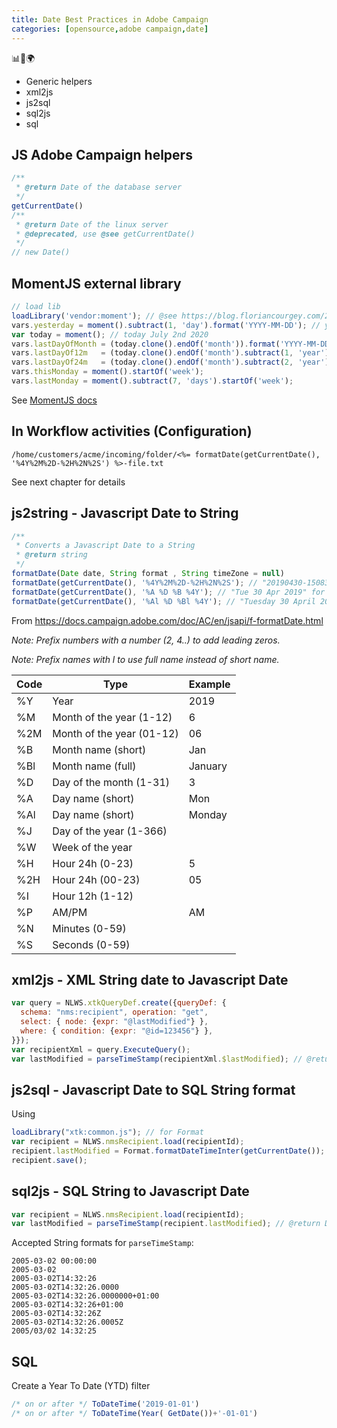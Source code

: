 ```yaml
---
title: Date Best Practices in Adobe Campaign
categories: [opensource,adobe campaign,date]
---
```


<p class="text-center">📊📧🌍</p>
<!--more-->

- Generic helpers
- xml2js
- js2sql
- sql2js
- sql

## JS Adobe Campaign helpers
```js
/**
 * @return Date of the database server
 */
getCurrentDate()
/**
 * @return Date of the linux server
 * @deprecated, use @see getCurrentDate()
 */
// new Date()
```

## MomentJS external library
```js
// load lib
loadLibrary('vendor:moment'); // @see https://blog.floriancourgey.com/2018/10/use-javascript-libraries-in-adobe-campaign/
vars.yesterday = moment().subtract(1, 'day').format('YYYY-MM-DD'); // yesterday July 1st 2020
var today = moment(); // today July 2nd 2020
vars.lastDayOfMonth = (today.clone().endOf('month')).format('YYYY-MM-DD HH:mm:ss'); // July 31st 2020
vars.lastDayOf12m   = (today.clone().endOf('month').subtract(1, 'year')).format('YYYY-MM-DD HH:mm:ss'); // July 31st 2019
vars.lastDayOf24m   = (today.clone().endOf('month').subtract(2, 'year')).format('YYYY-MM-DD HH:mm:ss'); // July 31st 2018
vars.thisMonday = moment().startOf('week');
vars.lastMonday = moment().subtract(7, 'days').startOf('week');
```
See [MomentJS docs](https://momentjs.com/docs/#/manipulating/)

## In Workflow activities (Configuration)
```console
/home/customers/acme/incoming/folder/<%= formatDate(getCurrentDate(), '%4Y%2M%2D-%2H%2N%2S') %>-file.txt
```
See next chapter for details

## js2string - Javascript Date to String
```js
/**
 * Converts a Javascript Date to a String
 * @return string
 */
formatDate(Date date, String format , String timeZone = null)
formatDate(getCurrentDate(), '%4Y%2M%2D-%2H%2N%2S'); // "20190430-150837" for folder names
formatDate(getCurrentDate(), '%A %D %B %4Y'); // "Tue 30 Apr 2019" for technical emails
formatDate(getCurrentDate(), '%Al %D %Bl %4Y'); // "Tuesday 30 April 2019" for marketing emails
```
From https://docs.campaign.adobe.com/doc/AC/en/jsapi/f-formatDate.html

*Note: Prefix numbers with a number (2, 4..) to add leading zeros.*

*Note: Prefix names with l to use full name instead of short name.*

| Code | Type | Example |
|-|-|-|
| %Y | Year | 2019 |
| %M | Month of the year (1-12) | 6 |
| %2M | Month of the year (01-12) | 06 |
| %B | Month name (short) | Jan |
| %Bl | Month name (full) | January |
| %D | Day of the month (1-31) | 3 |
| %A | Day name (short) | Mon |
| %Al | Day name (short) | Monday |
| %J | Day of the year (1-366) | |
| %W | Week of the year | |
| %H | Hour 24h (0-23) | 5 |
| %2H | Hour 24h (00-23) | 05 |
| %I | Hour 12h (1-12) | |
| %P | AM/PM | AM |
| %N | Minutes (0-59) | |
| %S | Seconds (0-59) | |

## xml2js - XML String date to Javascript Date
```js
var query = NLWS.xtkQueryDef.create({queryDef: {
  schema: "nms:recipient", operation: "get", 
  select: { node: {expr: "@lastModified"} }, 
  where: { condition: {expr: "@id=123456"} },
}});
var recipientXml = query.ExecuteQuery();
var lastModified = parseTimeStamp(recipientXml.$lastModified); // @return Date
```

## js2sql - Javascript Date to SQL String format
Using 

```js
loadLibrary("xtk:common.js"); // for Format
var recipient = NLWS.nmsRecipient.load(recipientId);
recipient.lastModified = Format.formatDateTimeInter(getCurrentDate());
recipient.save();
```

## sql2js - SQL String to Javascript Date
```js
var recipient = NLWS.nmsRecipient.load(recipientId);
var lastModified = parseTimeStamp(recipient.lastModified); // @return Date
```

Accepted String formats for `parseTimeStamp`:
```console
2005-03-02 00:00:00
2005-03-02
2005-03-02T14:32:26
2005-03-02T14:32:26.0000
2005-03-02T14:32:26.0000000+01:00
2005-03-02T14:32:26+01:00
2005-03-02T14:32:26Z
2005-03-02T14:32:26.0005Z
2005/03/02 14:32:25
```

## SQL
Create a Year To Date (YTD) filter
```js
/* on or after */ ToDateTime('2019-01-01')
/* on or after */ ToDateTime(Year( GetDate())+'-01-01')
```
